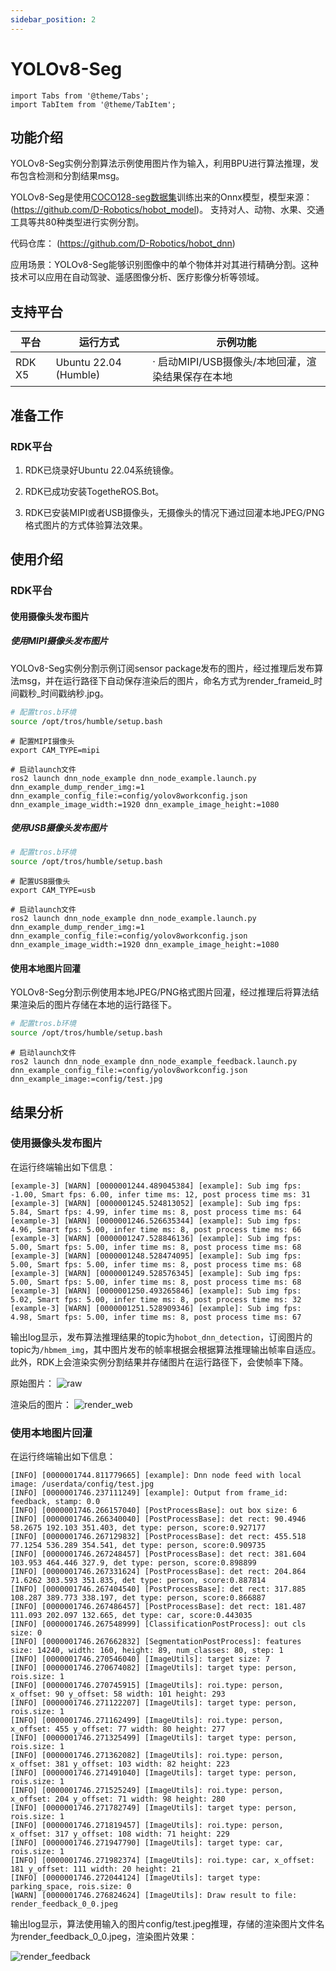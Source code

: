 ```yaml
---
sidebar_position: 2
---
```

# YOLOv8-Seg

```mdx-code-block
import Tabs from '@theme/Tabs';
import TabItem from '@theme/TabItem';
```

## 功能介绍

YOLOv8-Seg实例分割算法示例使用图片作为输入，利用BPU进行算法推理，发布包含检测和分割结果msg。

YOLOv8-Seg是使用[COCO128-seg数据集](http://cocodataset.org/)训练出来的Onnx模型，模型来源： (https://github.com/D-Robotics/hobot_model)。
支持对人、动物、水果、交通工具等共80种类型进行实例分割。

代码仓库： (https://github.com/D-Robotics/hobot_dnn)

应用场景：YOLOv8-Seg能够识别图像中的单个物体并对其进行精确分割。这种技术可以应用在自动驾驶、遥感图像分析、医疗影像分析等领域。


## 支持平台

| 平台    | 运行方式      | 示例功能                       |
| ------- | ------------ | ------------------------------ |
| RDK X5| Ubuntu 22.04 (Humble) | · 启动MIPI/USB摄像头/本地回灌，渲染结果保存在本地 |

## 准备工作

### RDK平台

1. RDK已烧录好Ubuntu 22.04系统镜像。

2. RDK已成功安装TogetheROS.Bot。

3. RDK已安装MIPI或者USB摄像头，无摄像头的情况下通过回灌本地JPEG/PNG格式图片的方式体验算法效果。


## 使用介绍

### RDK平台

#### 使用摄像头发布图片

##### 使用MIPI摄像头发布图片

YOLOv8-Seg实例分割示例订阅sensor package发布的图片，经过推理后发布算法msg，并在运行路径下自动保存渲染后的图片，命名方式为render_frameid_时间戳秒_时间戳纳秒.jpg。

<Tabs groupId="tros-distro">

<TabItem value="humble" label="Humble">

```bash
# 配置tros.b环境
source /opt/tros/humble/setup.bash
```

</TabItem>

</Tabs>

```shell
# 配置MIPI摄像头
export CAM_TYPE=mipi

# 启动launch文件
ros2 launch dnn_node_example dnn_node_example.launch.py dnn_example_dump_render_img:=1 dnn_example_config_file:=config/yolov8workconfig.json dnn_example_image_width:=1920 dnn_example_image_height:=1080
```

##### 使用USB摄像头发布图片

<Tabs groupId="tros-distro">

<TabItem value="humble" label="Humble">

```bash
# 配置tros.b环境
source /opt/tros/humble/setup.bash
```

</TabItem>

</Tabs>

```shell
# 配置USB摄像头
export CAM_TYPE=usb

# 启动launch文件
ros2 launch dnn_node_example dnn_node_example.launch.py dnn_example_dump_render_img:=1 dnn_example_config_file:=config/yolov8workconfig.json dnn_example_image_width:=1920 dnn_example_image_height:=1080
```

#### 使用本地图片回灌

YOLOv8-Seg分割示例使用本地JPEG/PNG格式图片回灌，经过推理后将算法结果渲染后的图片存储在本地的运行路径下。

<Tabs groupId="tros-distro">

<TabItem value="humble" label="Humble">

```bash
# 配置tros.b环境
source /opt/tros/humble/setup.bash
```

</TabItem>

</Tabs>


```shell
# 启动launch文件
ros2 launch dnn_node_example dnn_node_example_feedback.launch.py dnn_example_config_file:=config/yolov8workconfig.json dnn_example_image:=config/test.jpg
```

## 结果分析

### 使用摄像头发布图片

在运行终端输出如下信息：

```shell
[example-3] [WARN] [0000001244.489045384] [example]: Sub img fps: -1.00, Smart fps: 6.00, infer time ms: 12, post process time ms: 31
[example-3] [WARN] [0000001245.524813052] [example]: Sub img fps: 5.84, Smart fps: 4.99, infer time ms: 8, post process time ms: 64
[example-3] [WARN] [0000001246.526635344] [example]: Sub img fps: 4.96, Smart fps: 5.00, infer time ms: 8, post process time ms: 66
[example-3] [WARN] [0000001247.528846136] [example]: Sub img fps: 5.00, Smart fps: 5.00, infer time ms: 8, post process time ms: 68
[example-3] [WARN] [0000001248.528474095] [example]: Sub img fps: 5.00, Smart fps: 5.00, infer time ms: 8, post process time ms: 68
[example-3] [WARN] [0000001249.528576345] [example]: Sub img fps: 5.00, Smart fps: 5.00, infer time ms: 8, post process time ms: 68
[example-3] [WARN] [0000001250.493265846] [example]: Sub img fps: 5.02, Smart fps: 5.00, infer time ms: 8, post process time ms: 32
[example-3] [WARN] [0000001251.528909346] [example]: Sub img fps: 4.98, Smart fps: 5.00, infer time ms: 8, post process time ms: 67
```

输出log显示，发布算法推理结果的topic为`hobot_dnn_detection`，订阅图片的topic为`/hbmem_img`，其中图片发布的帧率根据会根据算法推理输出帧率自适应。此外，RDK上会渲染实例分割结果并存储图片在运行路径下，会使帧率下降。

原始图片：
![raw](/../static/img/05_Robot_development/03_boxs/segmentation/image/yolov8_seg/test.jpg)

渲染后的图片：
![render_web](/../static/img/05_Robot_development/03_boxs/segmentation/image/yolov8_seg/web.jpeg)

### 使用本地图片回灌

在运行终端输出如下信息：

```shell
[INFO] [0000001744.811779665] [example]: Dnn node feed with local image: /userdata/config/test.jpg
[INFO] [0000001746.237111249] [example]: Output from frame_id: feedback, stamp: 0.0
[INFO] [0000001746.266157040] [PostProcessBase]: out box size: 6
[INFO] [0000001746.266340040] [PostProcessBase]: det rect: 90.4946 58.2675 192.103 351.403, det type: person, score:0.927177
[INFO] [0000001746.267129832] [PostProcessBase]: det rect: 455.518 77.1254 536.289 354.541, det type: person, score:0.909735
[INFO] [0000001746.267248457] [PostProcessBase]: det rect: 381.604 103.953 464.446 327.9, det type: person, score:0.898899
[INFO] [0000001746.267331624] [PostProcessBase]: det rect: 204.864 71.6262 303.593 351.835, det type: person, score:0.887814
[INFO] [0000001746.267404540] [PostProcessBase]: det rect: 317.885 108.287 389.773 338.197, det type: person, score:0.866887
[INFO] [0000001746.267486457] [PostProcessBase]: det rect: 181.487 111.093 202.097 132.665, det type: car, score:0.443035
[INFO] [0000001746.267548999] [ClassificationPostProcess]: out cls size: 0
[INFO] [0000001746.267662832] [SegmentationPostProcess]: features size: 14240, width: 160, height: 89, num_classes: 80, step: 1
[INFO] [0000001746.270546040] [ImageUtils]: target size: 7
[INFO] [0000001746.270674082] [ImageUtils]: target type: person, rois.size: 1
[INFO] [0000001746.270745915] [ImageUtils]: roi.type: person, x_offset: 90 y_offset: 58 width: 101 height: 293
[INFO] [0000001746.271122207] [ImageUtils]: target type: person, rois.size: 1
[INFO] [0000001746.271162499] [ImageUtils]: roi.type: person, x_offset: 455 y_offset: 77 width: 80 height: 277
[INFO] [0000001746.271325499] [ImageUtils]: target type: person, rois.size: 1
[INFO] [0000001746.271362082] [ImageUtils]: roi.type: person, x_offset: 381 y_offset: 103 width: 82 height: 223
[INFO] [0000001746.271491040] [ImageUtils]: target type: person, rois.size: 1
[INFO] [0000001746.271525249] [ImageUtils]: roi.type: person, x_offset: 204 y_offset: 71 width: 98 height: 280
[INFO] [0000001746.271782749] [ImageUtils]: target type: person, rois.size: 1
[INFO] [0000001746.271819457] [ImageUtils]: roi.type: person, x_offset: 317 y_offset: 108 width: 71 height: 229
[INFO] [0000001746.271947790] [ImageUtils]: target type: car, rois.size: 1
[INFO] [0000001746.271982374] [ImageUtils]: roi.type: car, x_offset: 181 y_offset: 111 width: 20 height: 21
[INFO] [0000001746.272044124] [ImageUtils]: target type: parking_space, rois.size: 0
[WARN] [0000001746.276824624] [ImageUtils]: Draw result to file: render_feedback_0_0.jpeg
```

输出log显示，算法使用输入的图片config/test.jpeg推理，存储的渲染图片文件名为render_feedback_0_0.jpeg，渲染图片效果：

![render_feedback](/../static/img/05_Robot_development/03_boxs/segmentation/image/yolov8_seg/local.jpeg)
